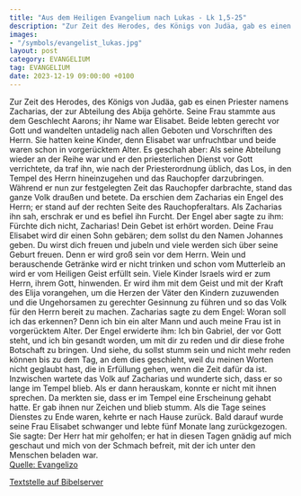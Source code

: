```yaml
---
title: "Aus dem Heiligen Evangelium nach Lukas - Lk 1,5-25"
description: "Zur Zeit des Herodes, des Königs von Judäa, gab es einen Priester namens Zacharias, der zur Abteilung des Abija gehörte. Seine Frau stammte aus dem Geschlecht Aarons; ihr Name war Elisabet. Beide lebten gerecht vor Gott und wandelten untadelig nach allen Geboten und Vorschriften ...."
images:
- "/symbols/evangelist_lukas.jpg"
layout: post
category: EVANGELIUM
tag: EVANGELIUM
date: 2023-12-19 09:00:00 +0100
---
```

Zur Zeit des Herodes, des Königs von Judäa, gab es einen Priester namens Zacharias, der zur Abteilung des Abija gehörte. Seine Frau stammte aus dem Geschlecht Aarons; ihr Name war Elisabet.
Beide lebten gerecht vor Gott und wandelten untadelig nach allen Geboten und Vorschriften des Herrn.<!--more-->
Sie hatten keine Kinder, denn Elisabet war unfruchtbar und beide waren schon in vorgerücktem Alter.
Es geschah aber: Als seine Abteilung wieder an der Reihe war und er den priesterlichen Dienst vor Gott verrichtete,
da traf ihn, wie nach der Priesterordnung üblich, das Los, in den Tempel des Herrn hineinzugehen und das Rauchopfer darzubringen.
Während er nun zur festgelegten Zeit das Rauchopfer darbrachte, stand das ganze Volk draußen und betete.
Da erschien dem Zacharias ein Engel des Herrn; er stand auf der rechten Seite des Rauchopferaltars.
Als Zacharias ihn sah, erschrak er und es befiel ihn Furcht.
Der Engel aber sagte zu ihm: Fürchte dich nicht, Zacharias! Dein Gebet ist erhört worden. Deine Frau Elisabet wird dir einen Sohn gebären; dem sollst du den Namen Johannes geben.
Du wirst dich freuen und jubeln und viele werden sich über seine Geburt freuen.
Denn er wird groß sein vor dem Herrn. Wein und berauschende Getränke wird er nicht trinken und schon vom Mutterleib an wird er vom Heiligen Geist erfüllt sein.
Viele Kinder Israels wird er zum Herrn, ihrem Gott, hinwenden.
Er wird ihm mit dem Geist und mit der Kraft des Elija vorangehen, um die Herzen der Väter den Kindern zuzuwenden und die Ungehorsamen zu gerechter Gesinnung zu führen und so das Volk für den Herrn bereit zu machen.
Zacharias sagte zu dem Engel: Woran soll ich das erkennen? Denn ich bin ein alter Mann und auch meine Frau ist in vorgerücktem Alter.
Der Engel erwiderte ihm: Ich bin Gabriel, der vor Gott steht, und ich bin gesandt worden, um mit dir zu reden und dir diese frohe Botschaft zu bringen.
Und siehe, du sollst stumm sein und nicht mehr reden können bis zu dem Tag, an dem dies geschieht, weil du meinen Worten nicht geglaubt hast, die in Erfüllung gehen, wenn die Zeit dafür da ist.
Inzwischen wartete das Volk auf Zacharias und wunderte sich, dass er so lange im Tempel blieb.
Als er dann herauskam, konnte er nicht mit ihnen sprechen. Da merkten sie, dass er im Tempel eine Erscheinung gehabt hatte. Er gab ihnen nur Zeichen und blieb stumm.
Als die Tage seines Dienstes zu Ende waren, kehrte er nach Hause zurück.
Bald darauf wurde seine Frau Elisabet schwanger und lebte fünf Monate lang zurückgezogen. Sie sagte:
Der Herr hat mir geholfen; er hat in diesen Tagen gnädig auf mich geschaut und mich von der Schmach befreit, mit der ich unter den Menschen beladen war.<br>
[Quelle: Evangelizo](https://evangeliumtagfuertag.org/DE/gospel)

[Textstelle auf Bibelserver](https://www.bibleserver.com/EU/Lukas1,5-25)

